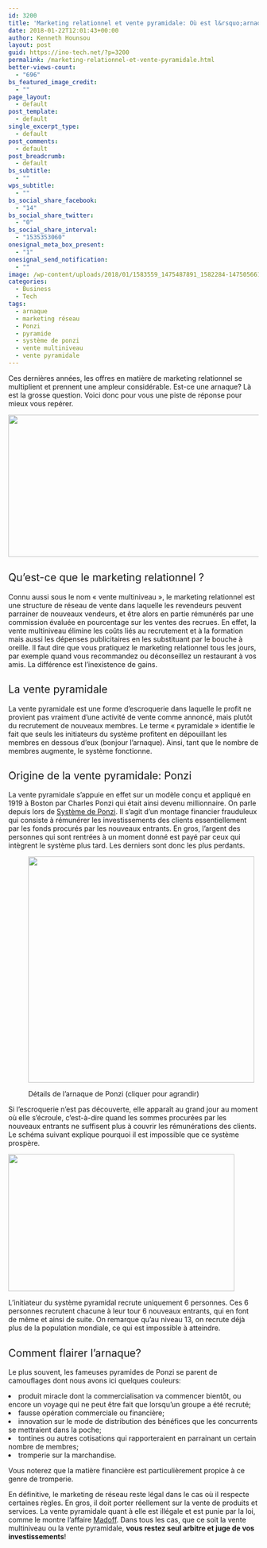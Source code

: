 ```yaml
---
id: 3200
title: 'Marketing relationnel et vente pyramidale: Où est l&rsquo;arnaque?'
date: 2018-01-22T12:01:43+00:00
author: Kenneth Hounsou
layout: post
guid: https://ino-tech.net/?p=3200
permalink: /marketing-relationnel-et-vente-pyramidale.html
better-views-count:
  - "696"
bs_featured_image_credit:
  - ""
page_layout:
  - default
post_template:
  - default
single_excerpt_type:
  - default
post_comments:
  - default
post_breadcrumb:
  - default
bs_subtitle:
  - ""
wps_subtitle:
  - ""
bs_social_share_facebook:
  - "14"
bs_social_share_twitter:
  - "0"
bs_social_share_interval:
  - "1535353060"
onesignal_meta_box_present:
  - "1"
onesignal_send_notification:
  - ""
image: /wp-content/uploads/2018/01/1583559_1475487891_1582284-1475056614-tirelire-casse-placement.jpg
categories:
  - Business
  - Tech
tags:
  - arnaque
  - marketing réseau
  - Ponzi
  - pyramide
  - système de ponzi
  - vente multiniveau
  - vente pyramidale
---
```

<span style="font-weight: 400;">Ces dernières années, les offres en matière de marketing relationnel se multiplient et prennent une ampleur considérable. Est-ce une arnaque? Là est la grosse question. Voici donc pour vous une piste de réponse pour mieux vous repérer.</span>

[<img class="wp-image-3335 aligncenter" src="https://ino-tech.net/wp-content/uploads/2018/01/società11-1-300x164.jpg" alt="" width="523" height="286" srcset="https://inotech008.000webhostapp.com/wp-content/uploads/2018/01/società11-1-300x164.jpg 300w, https://inotech008.000webhostapp.com/wp-content/uploads/2018/01/società11-1-768x419.jpg 768w, https://inotech008.000webhostapp.com/wp-content/uploads/2018/01/società11-1-1024x559.jpg 1024w, https://inotech008.000webhostapp.com/wp-content/uploads/2018/01/società11-1.jpg 1200w" sizes="(max-width: 523px) 85vw, 523px" />](https://ino-tech.net/wp-content/uploads/2018/01/società11-1.jpg)

<h2 style="text-align: left;">
  <span style="font-weight: 400;">Qu’est-ce que le marketing relationnel ?</span>
</h2>

<span style="font-weight: 400;">Connu aussi sous le nom « vente multiniveau », le marketing relationnel est une structure de réseau de vente dans laquelle les revendeurs peuvent parrainer de nouveaux vendeurs, et être alors en partie rémunérés par une commission évaluée en pourcentage sur les ventes des recrues. En effet, la vente multiniveau élimine les coûts liés au recrutement et à la formation mais aussi les dépenses publicitaires en les substituant par le bouche à oreille. Il faut dire que vous pratiquez le marketing relationnel tous les jours, par exemple quand vous recommandez ou déconseillez un restaurant à vos amis. La différence est l’inexistence de gains.</span>

## <span style="font-weight: 400;">La vente pyramidale<br /> </span>

<span style="font-weight: 400;">La vente pyramidale est une forme d&rsquo;escroquerie dans laquelle le profit ne provient pas vraiment d&rsquo;une activité de vente comme annoncé, mais plutôt du recrutement de nouveaux membres. Le terme « pyramidale » identifie le fait que seuls les initiateurs du système profitent en dépouillant les membres en dessous d&rsquo;eux (bonjour l&rsquo;arnaque). Ainsi, tant que le nombre de membres augmente, le système fonctionne.<br /> </span>

## <span style="font-weight: 400;">Origine de la vente pyramidale: Ponzi<br /> </span>

<span style="font-weight: 400;">La vente pyramidale s’appuie en effet sur un modèle conçu et appliqué en 1919 à Boston par Charles Ponzi qui était ainsi devenu millionnaire. </span><span style="font-weight: 400;">On parle depuis lors de </span>[<span style="font-weight: 400;">Système de Ponzi</span>](https://fr.m.wikipedia.org/wiki/Syst%C3%A8me_de_Ponzi)<span style="font-weight: 400;">. </span><span style="font-weight: 400;">Il s’agit d’un montage financier frauduleux qui consiste à rémunérer les investissements des clients essentiellement par les fonds procurés par les nouveaux entrants. En gros, l’argent des personnes qui sont rentrées à un moment donné est payé par ceux qui intègrent le système plus tard. Les derniers sont donc les plus perdants.<br /> </span><figure id="attachment_3334" style="width: 455px" class="wp-caption aligncenter">

[<img class="wp-image-3334" src="https://ino-tech.net/wp-content/uploads/2018/01/201403282688-full-1-300x300.jpg" alt="" width="455" height="455" srcset="https://inotech008.000webhostapp.com/wp-content/uploads/2018/01/201403282688-full-1-300x300.jpg 300w, https://inotech008.000webhostapp.com/wp-content/uploads/2018/01/201403282688-full-1-150x150.jpg 150w, https://inotech008.000webhostapp.com/wp-content/uploads/2018/01/201403282688-full-1-100x100.jpg 100w" sizes="(max-width: 455px) 85vw, 455px" />](https://ino-tech.net/wp-content/uploads/2018/01/201403282688-full-1.jpg)<figcaption class="wp-caption-text">Détails de l&rsquo;arnaque de Ponzi (cliquer pour agrandir)</figcaption></figure> 

<span style="font-weight: 400;">Si l&rsquo;escroquerie n&rsquo;est pas découverte, elle apparaît au grand jour au moment où elle s&rsquo;écroule, c&rsquo;est-à-dire quand les sommes procurées par les nouveaux entrants ne suffisent plus à couvrir les rémunérations des clients. Le schéma suivant explique pourquoi il est impossible que ce système prospère.</span>

[<img class=" wp-image-3203 aligncenter" src="https://ino-tech.net/wp-content/uploads/2018/01/pyramide-de-Ponzi-300x182.jpg" alt="" width="455" height="276" srcset="https://inotech008.000webhostapp.com/wp-content/uploads/2018/01/pyramide-de-Ponzi-300x182.jpg 300w, https://inotech008.000webhostapp.com/wp-content/uploads/2018/01/pyramide-de-Ponzi.jpg 450w" sizes="(max-width: 455px) 85vw, 455px" />](https://ino-tech.net/wp-content/uploads/2018/01/pyramide-de-Ponzi.jpg)

L&rsquo;initiateur du système pyramidal recrute uniquement 6 personnes. Ces 6 personnes recrutent chacune à leur tour 6 nouveaux entrants, qui en font de même et ainsi de suite. On remarque qu&rsquo;au niveau 13, on recrute déjà plus de la population mondiale, ce qui est impossible à atteindre.

## <span style="font-weight: 400;">Comment flairer l’arnaque?</span>

<span style="font-weight: 400;">Le plus souvent, les fameuses pyramides de Ponzi se parent de camouflages dont nous avons ici quelques couleurs:</span>

<li style="font-weight: 400;">
  <span style="font-weight: 400;">produit miracle dont la commercialisation va commencer bientôt, ou encore un voyage qui ne peut être fait que lorsqu&rsquo;un groupe a été recruté;</span>
</li>
<li style="font-weight: 400;">
  <span style="font-weight: 400;">fausse opération commerciale ou financière;</span>
</li>
<li style="font-weight: 400;">
  <span style="font-weight: 400;">innovation sur le mode de distribution des bénéfices que les concurrents se mettraient dans la poche;</span>
</li>
<li style="font-weight: 400;">
  <span style="font-weight: 400;">tontines ou autres cotisations qui rapporteraient en parrainant un certain nombre de membres;</span>
</li>
<li style="font-weight: 400;">
  <span style="font-weight: 400;">tromperie sur la marchandise.</span>
</li>

<span style="font-weight: 400;">Vous noterez que la matière financière est particulièrement propice à ce genre de tromperie.</span>

<span style="font-weight: 400;">En définitive, le marketing de réseau reste légal dans le cas où il respecte certaines règles. En gros, il doit porter réellement sur la vente de produits et services. La vente pyramidale quant à elle est illégale et est punie par la loi, comme le montre l&rsquo;affaire <a href="https://fr.wikipedia.org/wiki/Bernard_Madoff">Madoff</a>. Dans tous les cas, que ce soit la vente multiniveau ou la vente pyramidale, <strong>vous restez seul arbitre et juge de vos investissements</strong>!</span>